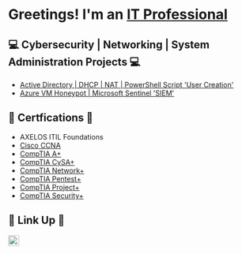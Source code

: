 <h1>Greetings! I'm an <a href="https://www.linkedin.com/in/kwazunine/">IT Professional</a></h1>

<h2>💻 Cybersecurity | Networking | System Administration Projects 💻</h2>

 - [Active Directory | DHCP | NAT | PowerShell Script 'User Creation'](https://github.com/kwazunine/ActiveDirectoryDHCPNATPowerShellSrcript)
 - [Azure VM Honeypot | Microsoft Sentinel 'SIEM'](https://github.com/kwazunine/AzureVMHoneyPotMicrosoftSentinel)


<h2>📜 Certfications 📜</h2>

- AXELOS ITIL Foundations
- [Cisco CCNA](https://www.credly.com/earner/earned/badge/2a6e20af-9c85-4956-8f1f-132f2b65d3d4)
- [CompTIA A+](https://www.credly.com/earner/earned/badge/54947036-a118-4ad6-812a-f05fdc632731)
- [CompTIA CySA+](https://www.credly.com/earner/earned/badge/81ff5635-40ba-4bba-8974-8ed48641633f)
- [CompTIA Network+](https://www.credly.com/earner/earned/badge/9427e5c1-5782-4316-a781-6c120f7bca59)
- [CompTIA Pentest+](https://www.credly.com/earner/earned/badge/894fcf76-7e35-4c78-a7b1-b7dbfffed2bf)
- [CompTIA Project+](https://www.credly.com/earner/earned/badge/3cc78867-8d09-4a45-8d1f-676cae221e29)
- [CompTIA Security+](https://www.credly.com/earner/earned/badge/b2666c14-b26e-4253-9192-d99e49a63e9a)

<h2> 🔗 Link Up 🔗 </h2>

[<img align="left" alt="KeldonSmall | LinkedIn" width="22px" src="https://cdn.jsdelivr.net/npm/simple-icons@v3/icons/linkedin.svg" />][linkedin]

[linkedin]: https://linkedin.com/in/kwazunine

<!--
**kwazunine/kwazunine** is a ✨ _special_ ✨ repository because its `README.md` (this file) appears on your GitHub profile.

Here are some ideas to get you started:

- 🔭 I’m currently working on ...
- 🌱 I’m currently learning ...
- 👯 I’m looking to collaborate on ...
- 🤔 I’m looking for help with ...
- 💬 Ask me about ...
- 📫 How to reach me: ...
- 😄 Pronouns: ...
- ⚡ Fun fact: ...
-->
